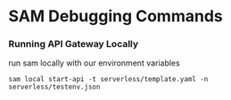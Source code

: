 # SAM Debugging Commands

### Running API Gateway Locally

run sam locally with our environment variables

```
sam local start-api -t serverless/template.yaml -n serverless/testenv.json
```

